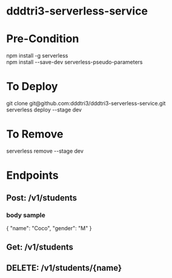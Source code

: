 # dddtri3-serverless-service





<h1>Pre-Condition</h1>
npm install -g serverless</br>
npm install --save-dev serverless-pseudo-parameters</br>


<h1>To Deploy</h1>
git clone git@github.com:dddtri3/dddtri3-serverless-service.git</br>
serverless deploy --stage dev

<h1>To Remove</h1>
serverless remove --stage dev

<h1>Endpoints</h1>
<h2>Post: /v1/students</h2>
<h3>body sample</h3>
{
  "name": "Coco",
  "gender": "M"
}

<h2>Get:  /v1/students</h2>


<h2>DELETE: /v1/students/{name}</h2>
